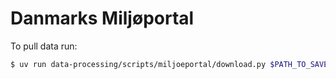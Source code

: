 # Danmarks Miljøportal

To pull data run:

```bash
$ uv run data-processing/scripts/miljoeportal/download.py $PATH_TO_SAVE_RAW_DATA $PATH_TO_SAVE_EXTRACTED_DATA4
```